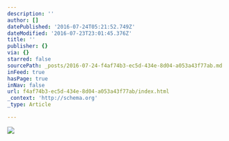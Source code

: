 ```yaml
---
description: ''
author: []
datePublished: '2016-07-24T05:21:52.749Z'
dateModified: '2016-07-23T23:01:45.376Z'
title: ''
publisher: {}
via: {}
starred: false
sourcePath: _posts/2016-07-24-f4af74b3-ec5d-434e-8d04-a053a43f77ab.md
inFeed: true
hasPage: true
inNav: false
url: f4af74b3-ec5d-434e-8d04-a053a43f77ab/index.html
_context: 'http://schema.org'
_type: Article

---
```

![](https://the-grid-user-content.s3-us-west-2.amazonaws.com/04fce3a3-afce-43bc-a46e-0fda6aebec09.jpg)